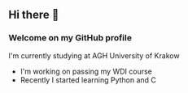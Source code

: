 ## Hi there 👋
### Welcome on my GitHub profile
I'm currently studying at AGH University of Krakow
- I'm working on passing my WDI course
- Recently I started learning Python and C
